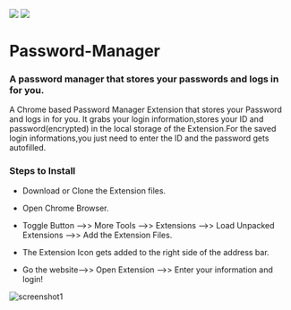 
![](https://img.shields.io/badge/html-5-blue.svg?style=for-the-badge)
![](https://img.shields.io/badge/javascript-blue.svg?style=for-the-badge)
# Password-Manager
### A password manager that stores your passwords and logs in for you.


A Chrome based Password Manager Extension that stores your Password and logs in for you.
It grabs your login information,stores your ID and password(encrypted) in the local storage of the Extension.For the saved login 
informations,you just need to enter the ID and the password gets autofilled.

### Steps to Install

* Download or Clone the Extension files.

* Open Chrome Browser.

* Toggle Button -->> More Tools -->> Extensions -->> Load Unpacked Extensions -->> Add the Extension Files.

* The Extension Icon gets added to the right side of the address bar.

* Go the website-->> Open Extension -->> Enter your information and login!


![screenshot1](https://user-images.githubusercontent.com/30324086/38336586-e7f151d8-387f-11e8-9400-212c65c4b9d2.png)

